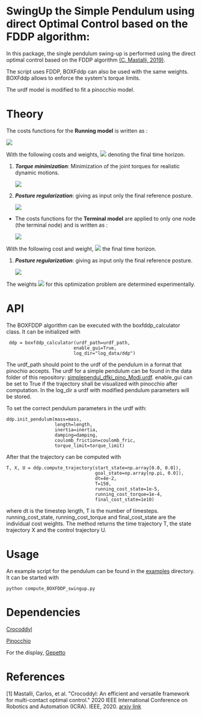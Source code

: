# SwingUp the Simple Pendulum using direct Optimal Control based on the FDDP algorithm:

In this package, the single pendulum swing-up is performed using the direct optimal control based on the FDDP algorithm [(C. Mastalli, 2019)](https://arxiv.org/abs/1909.04947).

The script uses FDDP, BOXFddp can also be used with the same weights.
BOXFddp allows to enforce the system's torque limits.

The urdf model is modified to fit a pinocchio model.

# Theory

The costs functions for the **Running model** is written as :

<img src="https://render.githubusercontent.com/render/math?math=l = {\sum}_{n=1}^{T-1} \alpha_n \Phi_n(q,\dot{q},\Tau),">

With the following costs and weights, <img src="https://render.githubusercontent.com/render/math?math=t_S"> denoting the final time horizon.

1. _**Torque minimization**_: Minimization of the joint torques for realistic dynamic motions.

    <img src="https://render.githubusercontent.com/render/math?math=\Phi_{1} =  \parallel \Tau (t) \parallel ^{2}_2,  \quad \alpha_1 = 1e-4">

2. _**Posture regularization**_:  giving as input only the final reference posture.

    <img src="https://render.githubusercontent.com/render/math?math=\Phi_{2} = \parallel q(t)-q^{ref}(t_{s-1})\parallel ^{2}_2 ,  \quad \alpha_2 = 1e-5">



* The costs functions for the **Terminal model** are applied to only one node (the terminal node) and is written as :


    <img src="https://render.githubusercontent.com/render/math?math=l_T =  \alpha_T \Phi_T(q,\dot{q}),">

With the following cost and weight, <img src="https://render.githubusercontent.com/render/math?math=T = t_{final}"> the final time horizon.

1. _**Posture regularization**_: giving as input only the final reference posture.


    <img src="https://render.githubusercontent.com/render/math?math=\Phi_{3} = \parallel q(T)-q^{ref}(T)\parallel^{2}_{2}, \quad  \alpha_{3} = 10^{10}">




The weights <img src="https://render.githubusercontent.com/render/math?math=\alpha_i"> for this optimization problem are determined experimentally.

# API

The BOXFDDP algorithm can be executed with the boxfddp_calculator class. It can be initialized with

     ddp = boxfddp_calculator(urdf_path=urdf_path,
                             enable_gui=True,
                             log_dir="log_data/ddp")

The urdf_path should point to the urdf of the pendulum in a format that pinochio accepts. The urdf for a simple pendulum can be found in the data folder of this repository: [simplependul_dfki_pino_Modi.urdf](https://github.com/dfki-ric-underactuated-lab/torque_limited_simple_pendulum/blob/master/data/urdf/simplependul_dfki_pino_Modi.urdf). enable_gui can be set to True if the trajectory shall be visualized with pinocchio after computation. In the log_dir a urdf with modified pendulum parameters will be stored.

To set the correct pendulum parameters in the urdf with:

    ddp.init_pendulum(mass=mass,
                      length=length,
                      inertia=inertia,
                      damping=damping,
                      coulomb_friction=coulomb_fric,
                      torque_limit=torque_limit)

After that the trajectory can be computed with

    T, X, U = ddp.compute_trajectory(start_state=np.array[0.0, 0.0]),
                                     goal_state=np.array[np.pi, 0.0]),
                                     dt=4e-2,
                                     T=150,
                                     running_cost_state=1e-5,
                                     running_cost_torque=1e-4,
                                     final_cost_state=1e10)

where dt is the timestep length, T is the number of timesteps. running_cost_state, running_cost_torque and final_cost_state are the individual cost weights. The method returns the time trajectory T, the state trajectory X and the control trajectory U.

# Usage

An example script for the pendulum can be found in the [examples](https://github.com/dfki-ric-underactuated-lab/torque_limited_simple_pendulum/tree/master/software/python/examples) directory. It can be started with

    python compute_BOXFDDP_swingup.py


# Dependencies

[Crocoddyl](https://github.com/loco-3d/crocoddyl)

[Pinocchio](https://github.com/stack-of-tasks/pinocchio)

For the display, [Gepetto](https://github.com/Gepetto/gepetto-viewer)

# References

[1] Mastalli, Carlos, et al. "Crocoddyl: An efficient and versatile framework for multi-contact optimal control." 2020 IEEE International Conference on Robotics and Automation (ICRA). IEEE, 2020. [arxiv link](https://arxiv.org/abs/1909.04947)
